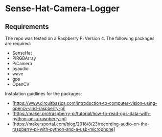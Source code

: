 # Sense-Hat-Camera-Logger

## Requirements
The repo was tested on a Raspberry Pi Version 4.
The following packages are required:
 * SenseHat
 * PiRGBArray
 * PiCamera
 * pyaudio
 * wave
 * gps
 * OpenCV
 
 
Instalation guídlines for the packages:
* [https://www.circuitbasics.com/introduction-to-computer-vision-using-opencv-and-raspberry-pi]
* [https://maker.pro/raspberry-pi/tutorial/how-to-read-gps-data-with-python-on-a-raspberry-pi]
* [https://makersportal.com/blog/2018/8/23/recording-audio-on-the-raspberry-pi-with-python-and-a-usb-microphone]

